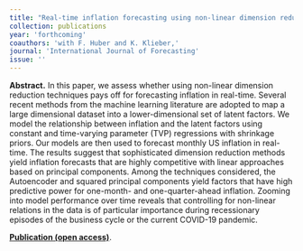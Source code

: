 ```yaml
---
title: "Real-time inflation forecasting using non-linear dimension reduction techniques. [doi](https://doi.org/10.1016/j.ijforecast.2022.03.002)"
collection: publications
year: 'forthcoming'
coauthors: 'with F. Huber and K. Klieber,'
journal: 'International Journal of Forecasting'
issue: ''
---
```

**Abstract.** In this paper, we assess whether using non-linear dimension reduction techniques pays off for forecasting inflation in real-time. Several recent methods from the machine learning literature are adopted to map a large dimensional dataset into a lower-dimensional set of latent factors. We model the relationship between inflation and the latent factors using constant and time-varying parameter (TVP) regressions with shrinkage priors. Our models are then used to forecast monthly US inflation in real-time. The results suggest that sophisticated dimension reduction methods yield inflation forecasts that are highly competitive with linear approaches based on principal components. Among the techniques considered, the Autoencoder and squared principal components yield factors that have high predictive power for one-month- and one-quarter-ahead inflation. Zooming into model performance over time reveals that controlling for non-linear relations in the data is of particular importance during recessionary episodes of the business cycle or the current COVID-19 pandemic.

[**Publication (open access)**](https://doi.org/10.1016/j.ijforecast.2022.03.002).
